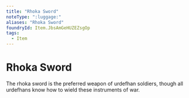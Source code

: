 ```yaml
---
title: "Rhoka Sword"
noteType: ":luggage:"
aliases: "Rhoka Sword"
foundryId: Item.JbsAmGeHUZEZsgOp
tags:
  - Item
---
```


# Rhoka Sword

The rhoka sword is the preferred weapon of urdefhan soldiers, though all urdefhans know how to wield these instruments of war.
